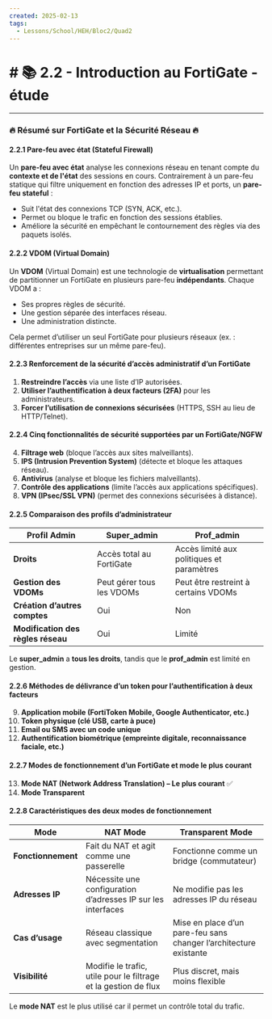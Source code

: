 ```yaml
---
created: 2025-02-13
tags:
  - Lessons/School/HEH/Bloc2/Quad2
---
```


# # 📚  2.2 - Introduction au FortiGate - étude
---
### 🔥 **Résumé sur FortiGate et la Sécurité Réseau** 🔥

#### **2.2.1 Pare-feu avec état (Stateful Firewall)**

Un **pare-feu avec état** analyse les connexions réseau en tenant compte du **contexte et de l'état** des sessions en cours. Contrairement à un pare-feu statique qui filtre uniquement en fonction des adresses IP et ports, un **pare-feu stateful** :

- Suit l'état des connexions TCP (SYN, ACK, etc.).
- Permet ou bloque le trafic en fonction des sessions établies.
- Améliore la sécurité en empêchant le contournement des règles via des paquets isolés.

#### **2.2.2 VDOM (Virtual Domain)**

Un **VDOM** (Virtual Domain) est une technologie de **virtualisation** permettant de partitionner un FortiGate en plusieurs pare-feu **indépendants**. Chaque VDOM a :

- Ses propres règles de sécurité.
- Une gestion séparée des interfaces réseau.
- Une administration distincte.

Cela permet d’utiliser un seul FortiGate pour plusieurs réseaux (ex. : différentes entreprises sur un même pare-feu).

#### **2.2.3 Renforcement de la sécurité d’accès administratif d’un FortiGate**

1. **Restreindre l’accès** via une liste d’IP autorisées.
2. **Utiliser l’authentification à deux facteurs (2FA)** pour les administrateurs.
3. **Forcer l’utilisation de connexions sécurisées** (HTTPS, SSH au lieu de HTTP/Telnet).

#### **2.2.4 Cinq fonctionnalités de sécurité supportées par un FortiGate/NGFW**

4. **Filtrage web** (bloque l’accès aux sites malveillants).
5. **IPS (Intrusion Prevention System)** (détecte et bloque les attaques réseau).
6. **Antivirus** (analyse et bloque les fichiers malveillants).
7. **Contrôle des applications** (limite l’accès aux applications spécifiques).
8. **VPN (IPsec/SSL VPN)** (permet des connexions sécurisées à distance).

#### **2.2.5 Comparaison des profils d’administrateur**

|Profil Admin|Super_admin|Prof_admin|
|---|---|---|
|**Droits**|Accès total au FortiGate|Accès limité aux politiques et paramètres|
|**Gestion des VDOMs**|Peut gérer tous les VDOMs|Peut être restreint à certains VDOMs|
|**Création d’autres comptes**|Oui|Non|
|**Modification des règles réseau**|Oui|Limité|

Le **super_admin** a **tous les droits**, tandis que le **prof_admin** est limité en gestion.

#### **2.2.6 Méthodes de délivrance d’un token pour l’authentification à deux facteurs**

9. **Application mobile (FortiToken Mobile, Google Authenticator, etc.)**
10. **Token physique (clé USB, carte à puce)**
11. **Email ou SMS avec un code unique**
12. **Authentification biométrique (empreinte digitale, reconnaissance faciale, etc.)**

#### **2.2.7 Modes de fonctionnement d’un FortiGate et mode le plus courant**

13. **Mode NAT (Network Address Translation) – Le plus courant** ✅
14. **Mode Transparent**

#### **2.2.8 Caractéristiques des deux modes de fonctionnement**

|Mode|**NAT Mode**|**Transparent Mode**|
|---|---|---|
|**Fonctionnement**|Fait du NAT et agit comme une passerelle|Fonctionne comme un bridge (commutateur)|
|**Adresses IP**|Nécessite une configuration d’adresses IP sur les interfaces|Ne modifie pas les adresses IP du réseau|
|**Cas d’usage**|Réseau classique avec segmentation|Mise en place d’un pare-feu sans changer l’architecture existante|
|**Visibilité**|Modifie le trafic, utile pour le filtrage et la gestion de flux|Plus discret, mais moins flexible|

Le **mode NAT** est le plus utilisé car il permet un contrôle total du trafic.

